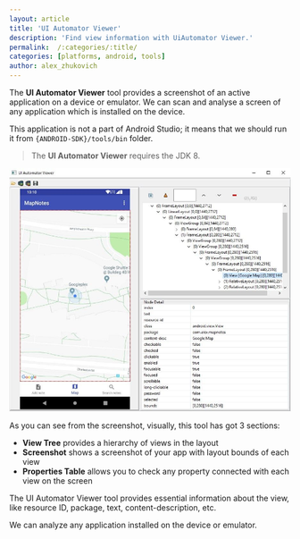 ```yaml
---
layout: article
title: 'UI Automator Viewer'
description: 'Find view information with UiAutomator Viewer.'
permalink:  /:categories/:title/
categories: [platforms, android, tools]
author: alex_zhukovich
---
```

The **UI Automator Viewer** tool provides a screenshot of an active application on a device or emulator. We can scan and analyse a screen of any application which is installed on the device. 

This application is not a part of Android Studio; it means that we should run it from `{ANDROID-SDK}/tools/bin` folder.

> The **UI Automator Viewer** requires the JDK 8.

![image](/assets/images/platforms/android/tools/ui-automator-viewer/ui-automator-viewer.jpg)

As you can see from the screenshot, visually, this tool has got 3 sections:
* **View Tree** provides a hierarchy of views in the layout
* **Screenshot** shows a screenshot of your app with layout bounds of each view
* **Properties Table** allows you to check any property connected with each view on the screen

The UI Automator Viewer tool provides essential information about the view, like resource ID, package, text, content-description, etc.

We can analyze any application installed on the device or emulator.